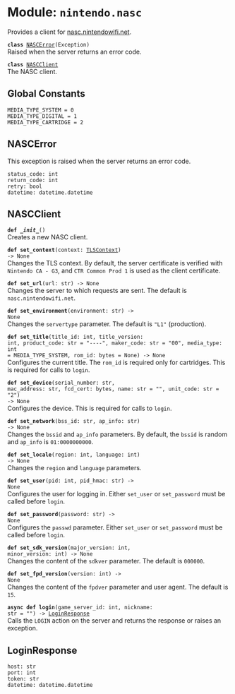 
# Module: <code>nintendo.nasc</code>

Provides a client for [nasc.nintendowifi.net](https://github.com/kinnay/nintendo/wiki/NASC-Server).

<code>**class** [NASCError](#nascerror)(Exception)</code><br>
<span class="docs">Raised when the server returns an error code.</span>

<code>**class** [NASCClient](#nascclient)</code><br>
<span class="docs">The NASC client.</span>

## Global Constants
`MEDIA_TYPE_SYSTEM = 0`<br>
`MEDIA_TYPE_DIGITAL = 1`<br>
`MEDIA_TYPE_CARTRIDGE = 2`

## NASCError
This exception is raised when the server returns an error code.

`status_code: int`<br>
`return_code: int`<br>
`retry: bool`<br>
`datetime: datetime.datetime`

## NASCClient
<code>**def _\_init__**()</code><br>
<span class="docs">Creates a new NASC client.</span>

<code>**def set_context**(context: [TLSContext](https://anynet.readthedocs.io/en/latest/reference/tls/#tlscontext)) -> None</code><br>
<span class="docs">Changes the TLS context. By default, the server certificate is verified with `Nintendo CA - G3`, and `CTR Common Prod 1` is used as the client certificate.</span>

<code>**def set_url**(url: str) -> None</code><br>
<span class="docs">Changes the server to which requests are sent. The default is `nasc.nintendowifi.net`.</span>

<code>**def set_environment**(environment: str) -> None</code><br>
<span class="docs">Changes the `servertype` parameter. The default is `"L1"` (production).</span>

<code>**def set_title**(title_id: int, title_version: int, product_code: str = "----", maker_code: str = "00", media_type: int = MEDIA_TYPE_SYSTEM, rom_id: bytes = None) -> None</code><br>
<span class="docs">Configures the current title. The `rom_id` is required only for cartridges. This is required for calls to `login`.</span>

<code>**def set_device**(serial_number: str, mac_address: str, fcd_cert: bytes, name: str = "", unit_code: str = "2") -> None</code><br>
<span class="docs">Configures the device. This is required for calls to `login`.</span>

<code>**def set_network**(bss_id: str, ap_info: str) -> None</code><br>
<span class="docs">Changes the `bssid` and `ap_info` parameters. By default, the `bssid` is random and `ap_info` is `01:0000000000`.</span>

<code>**def set_locale**(region: int, language: int) -> None</code><br>
<span class="docs">Changes the `region` and `language` parameters.</span>

<code>**def set_user**(pid: int, pid_hmac: str) -> None</code><br>
<span class="docs">Configures the user for logging in. Either `set_user` or `set_password` must be called before `login`.</span>

<code>**def set_password**(password: str) -> None</code><br>
<span class="docs">Configures the `passwd` parameter. Either `set_user` or `set_password` must be called before `login`.</span>

<code>**def set_sdk_version**(major_version: int, minor_version: int) -> None</code><br>
<span class="docs">Changes the content of the `sdkver` parameter. The default is `000000`.</span>

<code>**def set_fpd_version**(version: int) -> None</code><br>
<span class="docs">Changes the content of the `fpdver` parameter and user agent. The default is `15`.</span>

<code>**async def login**(game_server_id: int, nickname: str = "") -> [LoginResponse](#loginresponse)</code><br>
<span class="docs">Calls the `LOGIN` action on the server and returns the response or raises an exception.</span>

## LoginResponse
`host: str`<br>
`port: int`<br>
`token: str`<br>
`datetime: datetime.datetime`
